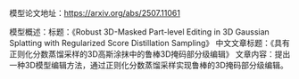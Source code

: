 模型论文地址：https://arxiv.org/abs/2507.11061

模型概述：标题：《Robust 3D-Masked Part-level Editing in 3D Gaussian Splatting with Regularized Score Distillation Sampling》
中文文章标题：《具有正则化分数蒸馏采样的3D高斯涂抹中的鲁棒3D掩码部分级编辑》
文章内容：提出一种3D模型编辑方法，通过正则化分数蒸馏采样实现鲁棒的3D掩码部分级编辑。
